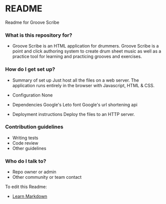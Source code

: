 # README #

Readme for Groove Scribe

### What is this repository for? ###

* Groove Scribe is an HTML application for drummers.    Groove Scribe is a point and click authoring system to create drum sheet music as well as a practice tool for learning and practicing grooves and exercises.

### How do I get set up? ###

* Summary of set up
Just host all the files on a web server.   The application runs entirely in the browser with Javascript, HTML & CSS.

* Configuration
None

* Dependencies
Google's Leto font
Google's url shortening api

* Deployment instructions
Deploy the files to an HTTP server.

### Contribution guidelines ###

* Writing tests
* Code review
* Other guidelines

### Who do I talk to? ###

* Repo owner or admin
* Other community or team contact

To edit this Readme:
* [Learn Markdown](https://bitbucket.org/tutorials/markdowndemo)
